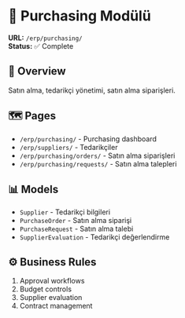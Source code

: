 # 🛒 Purchasing Modülü

**URL:** `/erp/purchasing/`  
**Status:** ✅ Complete

## 🎯 Overview
Satın alma, tedarikçi yönetimi, satın alma siparişleri.

## 🗺️ Pages
- `/erp/purchasing/` - Purchasing dashboard
- `/erp/suppliers/` - Tedarikçiler
- `/erp/purchasing/orders/` - Satın alma siparişleri
- `/erp/purchasing/requests/` - Satın alma talepleri

## 📊 Models
- `Supplier` - Tedarikçi bilgileri
- `PurchaseOrder` - Satın alma siparişi
- `PurchaseRequest` - Satın alma talebi
- `SupplierEvaluation` - Tedarikçi değerlendirme

## ⚙️ Business Rules
1. Approval workflows
2. Budget controls
3. Supplier evaluation
4. Contract management 